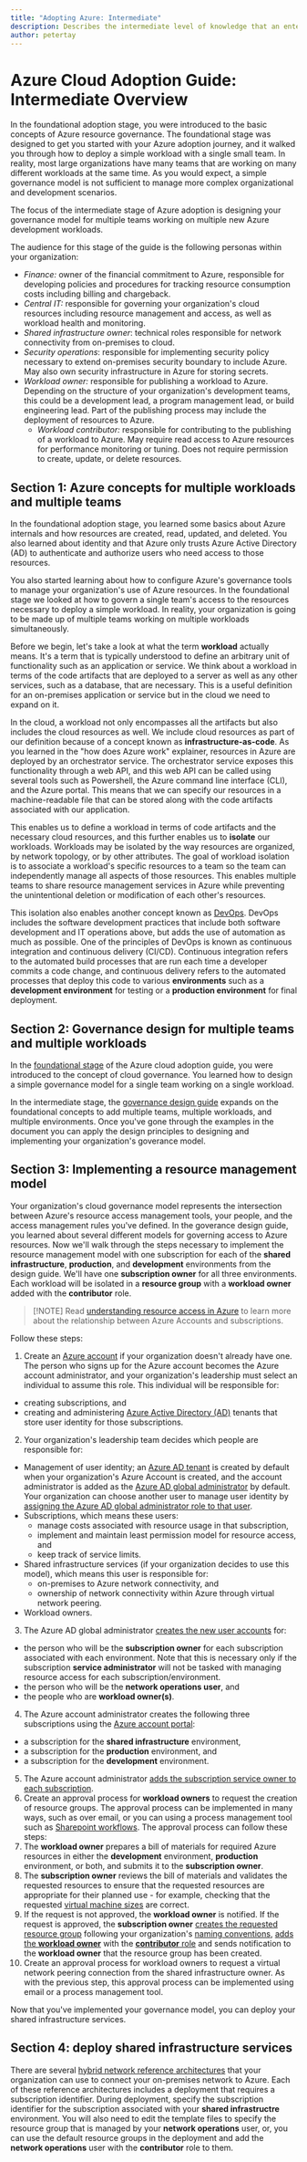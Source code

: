 ```yaml
---
title: "Adopting Azure: Intermediate" 
description: Describes the intermediate level of knowledge that an enterprise requires to adopt Azure
author: petertay
---
```


# Azure Cloud Adoption Guide: Intermediate Overview

In the foundational adoption stage, you were introduced to the basic concepts of Azure resource governance. The foundational stage was designed to get you started with your Azure adoption journey, and it walked you through how to deploy a simple workload with a single small team. In reality, most large organizations have many teams that are working on many different workloads at the same time. As you would expect, a simple governance model is not sufficient to manage more complex organizational and development scenarios.

The focus of the intermediate stage of Azure adoption is designing your governance model for multiple teams working on multiple new Azure development workloads.  

The audience for this stage of the guide is the following personas within your organization:
- *Finance:* owner of the financial commitment to Azure, responsible for developing policies and procedures for tracking resource consumption costs including billing and chargeback.
- *Central IT:* responsible for governing your organization's cloud resources including resource management and access, as well as workload health and monitoring.
- *Shared infrastructure owner*: technical roles responsible for network connectivity from on-premises to cloud.
- *Security operations*: responsible for implementing security policy necessary to extend on-premises security boundary to include Azure. May also own security infrastructure in Azure for storing secrets.
- *Workload owner:* responsible for publishing a workload to Azure. Depending on the structure of your organization's development teams, this could be a development lead, a program management lead, or build engineering lead. Part of the publishing process may include the deployment of resources to Azure.
  - *Workload contributor:* responsible for contributing to the publishing of a workload to Azure. May require read access to Azure resources for performance monitoring or tuning. Does not require permission to create, update, or delete resources.

## Section 1: Azure concepts for multiple workloads and multiple teams

In the foundational adoption stage, you learned some basics about Azure internals and how resources are created, read, updated, and deleted. You also learned about identity and that Azure only trusts Azure Active Directory (AD) to authenticate and authorize users who need access to those resources.

You also started learning about how to configure Azure's governance tools to manage your organization's use of Azure resources. In the foundational stage we looked at how to govern a single team's access to the resources necessary to deploy a simple workload. In reality, your organization is going to be made up of multiple teams working on multiple workloads simultaneously. 

Before we begin, let's take a look at what the term **workload** actually means. It's a term that is typically understood to define an arbitrary unit of functionality such as an application or service. We think about a workload in terms of the code artifacts that are deployed to a server as well as any other services, such as a database, that are necessary. This is a useful definition for an on-premises application or service but in the cloud we need to expand on it. 

In the cloud, a workload not only encompasses all the artifacts but also includes the cloud resources as well. We include cloud resources as part of our definition because of a concept known as **infrastructure-as-code**. As you learned in the "how does Azure work" explainer, resources in Azure are deployed by an orchestrator service. The orchestrator service exposes this functionality through a web API, and this web API can be called using several tools such as Powershell, the Azure command line interface (CLI), and the Azure portal. This means that we can specify our resources in a machine-readable file that can be stored along with the code artifacts associated with our application.

This enables us to define a workload in terms of code artifacts and the necessary cloud resources, and this further enables us to **isolate** our workloads. Workloads may be isolated by the way resources are organized, by network topology, or by other attributes. The goal of workload isolation is to associate a workload's specific resources to a team so the team can independently manage all aspects of those resources. This enables multiple teams to share resource management services in Azure while preventing the unintentional deletion or modification of each other's resources.

This isolation also enables another concept known as [DevOps](https://azure.microsoft.com/solutions/devops/). DevOps includes the software development practices that include both software development and IT operations above, but adds the use of automation as much as possible. One of the principles of DevOps is known as continuous integration and continuous delivery (CI/CD). Continuous integration refers to the automated build processes that are run each time a developer commits a code change, and continuous delivery refers to the automated processes that deploy this code to various **environments** such as a **development environment** for testing or a **production environment** for final deployment.

## Section 2: Governance design for multiple teams and multiple workloads

In the [foundational stage](/azure/architecture/cloud-adoption-guide/adoption-intro/overview) of the Azure cloud adoption guide, you were introduced to the concept of cloud governance. You learned how to design a simple governance model for a single team working on a single workload. 

In the intermediate stage, the [governance design guide](governance-design-guide.md) expands on the foundational concepts to add multiple teams, multiple workloads, and multiple environments. Once you've gone through the examples in the document you can apply the design principles to designing and implementing your organization's goverance model.

## Section 3: Implementing a resource management model

Your organization's cloud governance model represents the intersection between Azure's resource access management tools, your people, and the access management rules you've defined. 
In the goverance design guide, you learned about several different models for governing access to Azure resources. Now we'll walk through the steps necessary to implement the resource management model with one subscription for each of the **shared infrastructure**, **production**, and **development** environments from the design guide. We'll have one **subscription owner** for all three environments. Each workload will be isolated in a **resource group** with a **workload owner** added with the **contributor** role.

> [!NOTE] Read [understanding resource access in Azure][understand-resource-access-in-azure] to learn more about the relationship between Azure Accounts and subscriptions. 

Follow these steps:

1. Create an [Azure account](/azure/active-directory/sign-up-organization) if your organization doesn't already have one. The person who signs up for the Azure account becomes the Azure account administrator, and your organization's leadership must select an individual to assume this role. This individual will be responsible for:
  * creating subscriptions, and
  * creating and administering [Azure Active Directory (AD)](/azure/active-directory/active-directory-whatis) tenants that store user identity for those subscriptions.    
2. Your organization's leadership team decides which people are responsible for:
  * Management of user identity; an [Azure AD tenant](/azure/active-directory/develop/active-directory-howto-tenant) is created by default when your organization's Azure Account is created, and the account administrator is added as the [Azure AD global administrator](/azure/active-directory/active-directory-assign-admin-roles-azure-portal#details-about-the-global-administrator-role) by default. Your organization can choose another user to manage user identity by [assigning the Azure AD global administrator role to that user](/azure/active-directory/active-directory-users-assign-role-azure-portal). 
  * Subscriptions, which means these users:
    * manage costs associated with resource usage in that subscription,
    * implement and maintain least permission model for resource access, and
    * keep track of service limits.
  * Shared infrastructure services (if your organization decides to use this model), which means this user is responsible for:
    * on-premises to Azure network connectivity, and 
    * ownership of network connectivity within Azure through virtual network peering.
  * Workload owners. 
3. The Azure AD global administrator [creates the new user accounts](/azure/active-directory/add-users-azure-active-directory) for:
  * the person who will be the **subscription owner** for each subscription associated with each environment. Note that this is necessary only if the subscription **service administrator** will not be tasked with managing resource access for each subscription/environment.
  * the person who will be the **network operations user**, and
  * the people who are **workload owner(s)**.
4. The Azure account administrator creates the following three subscriptions using the [Azure account portal](https://account.azure.com):
  * a subscription for the **shared infrastructure** environment,
  * a subscription for the **production** environment, and 
  * a subscription for the **development** environment. 
5. The Azure account administrator [adds the subscription service owner to each subscription](/azure/billing/billing-add-change-azure-subscription-administrator#add-an-rbac-owner-admin-for-a-subscription-in-azure-portal).
6. Create an approval process for **workload owners** to request the creation of resource groups. The approval process can be implemented in many ways, such as over email, or you can using a process management tool such as [Sharepoint workflows](https://support.office.com/article/introduction-to-sharepoint-workflow-07982276-54e8-4e17-8699-5056eff4d9e3). The approval process can follow these steps:
  1. The **workload owner** prepares a bill of materials for required Azure resources in either the **development** environment, **production** environment, or both, and submits it to the **subscription owner**.
  2. The **subscription owner** reviews the bill of materials and validates the requested resources to ensure that the requested resources are appropriate for their planned use - for example, checking that the requested [virtual machine sizes](/azure/virtual-machines/windows/sizes) are correct.
  3. If the request is not approved, the **workload owner** is notified. If the request is approved, the **subscription owner** [creates the requested resource group](/azure/azure-resource-manager/resource-group-portal#manage-resource-groups) following your organization's [naming conventions](/azure/architecture/best-practices/naming-conventions), [adds the **workload owner**](/azure/role-based-access-control/role-assignments-portal#add-access) with the [**contributor** role](/azure/role-based-access-control/built-in-roles#contributor) and sends notification to the **workload owner** that the resource group has been created.
7. Create an approval process for workload owners to request a virtual network peering connection from the shared infrastructure owner. As with the previous step, this approval process can be implemented using email or a process management tool.

Now that you've implemented your governance model, you can deploy your shared infrastructure services.

## Section 4: deploy shared infrastructure services

There are several [hybrid network reference architectures]() that your organization can use to connect your on-premises network to Azure. Each of these reference architectures includes a deployment that requires a subscription identifier. During deployment, specify the subscription identifier for the subscription associated with your **shared infrastructre** environment. You will also need to edit the template files to specify the resource group that is managed by your **network operations** user, or, you can use the default resource groups in the deployment and add the **network operations** user with the **contributor** role to them.

<!-- links -->
[understand-resource-access-in-azure]: /azure/role-based-access-control/rbac-and-directory-admin-roles